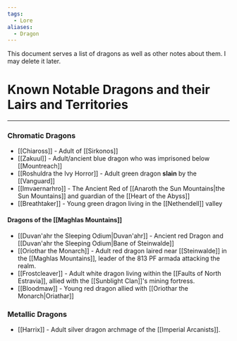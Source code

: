 ```yaml
---
tags:
  - Lore
aliases:
  - Dragon
---
```

This document serves a list of dragons as well as other notes about them. I may delete it later.

# Known Notable Dragons and their Lairs and Territories
---
### Chromatic Dragons
- [[Chiaross]] - Adult of [[Sirkonos]]
- [[Zakuul]] - Adult/ancient blue dragon who was imprisoned below [[Mountreach]]
- [[Roshuldra the Ivy Horror]] - Adult green dragon **slain** by the [[Vanguard]]
- [[Imvaernarhro]] - The Ancient Red of [[Anaroth the Sun Mountains|the Sun Mountains]] and guardian of the [[Heart of the Abyss]]
- [[Breathtaker]] - Young green dragon living in the [[Nethendell]] valley
#### Dragons of the [[Maghlas Mountains]]
- [[Duvan'ahr the Sleeping Odium|Duvan'ahr]] - Ancient red Dragon and [[Duvan'ahr the Sleeping Odium|Bane of Steinwalde]]
- [[Oriothar the Monarch]] - Adult red dragon laired near [[Steinwalde]] in the [[Maghlas Mountains]], leader of the 813 PF armada attacking the realm.
- [[Frostcleaver]] - Adult white dragon living within the [[Faults of North Estravia]], allied with the [[Sunblight Clan]]'s mining fortress.
- [[Bloodmaw]] - Young red dragon allied with [[Oriothar the Monarch|Oriathar]]
### Metallic Dragons
- [[Harrix]] - Adult silver dragon archmage of the [[Imperial Arcanists]].